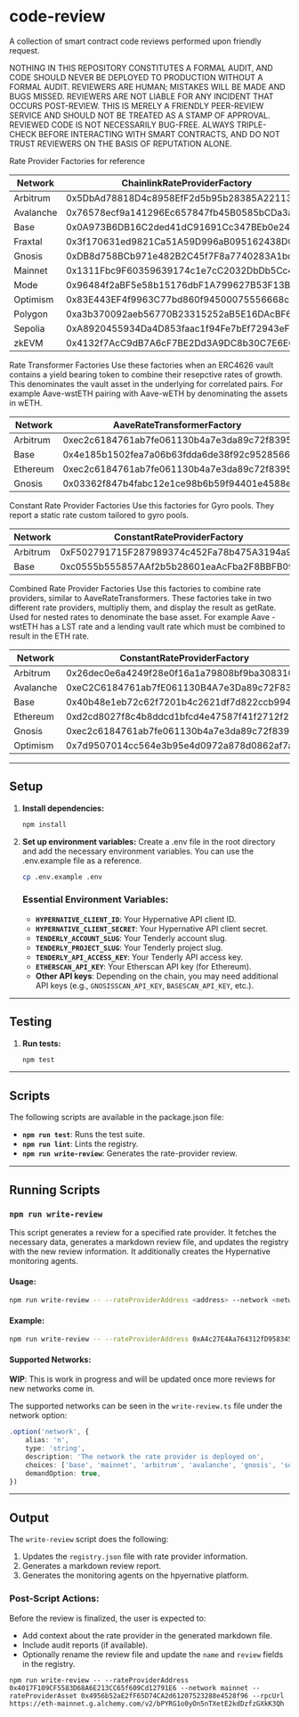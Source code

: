 # code-review

A collection of smart contract code reviews performed upon friendly request.

NOTHING IN THIS REPOSITORY CONSTITUTES A FORMAL AUDIT, AND CODE SHOULD NEVER BE DEPLOYED TO PRODUCTION WITHOUT A FORMAL AUDIT. REVIEWERS ARE HUMAN; MISTAKES WILL BE MADE AND BUGS MISSED. REVIEWERS ARE NOT LIABLE FOR ANY INCIDENT THAT OCCURS POST-REVIEW. THIS IS MERELY A FRIENDLY PEER-REVIEW SERVICE AND SHOULD NOT BE TREATED AS A STAMP OF APPROVAL. REVIEWED CODE IS NOT NECESSARILY BUG-FREE. ALWAYS TRIPLE-CHECK BEFORE INTERACTING WITH SMART CONTRACTS, AND DO NOT TRUST REVIEWERS ON THE BASIS OF REPUTATION ALONE.

Rate Provider Factories for reference

| Network    | ChainlinkRateProviderFactory               | ERC4626RateProviderFactory                 |
| ---------- | ------------------------------------------ | ------------------------------------------ |
| Arbitrum   | 0x5DbAd78818D4c8958EfF2d5b95b28385A22113Cd | 0xe548a29631f9E49830bE8edc22d407b2D2915F31 |
| Avalanche  | 0x76578ecf9a141296Ec657847fb45B0585bCDa3a6 | 0xfCe81cafe4b3F7e2263EFc2d907f488EBF2B238E |
| Base       | 0x0A973B6DB16C2ded41dC91691Cc347BEb0e2442B | 0xEfD3aF73d3359014f3B864d37AC672A6d3D7ff1A |
| Fraxtal    | 0x3f170631ed9821Ca51A59D996aB095162438DC10 | N/A                                        |
| Gnosis     | 0xDB8d758BCb971e482B2C45f7F8a7740283A1bd3A | 0x15e86Be6084C6A5a8c17732D398dFbC2Ec574CEC |
| Mainnet    | 0x1311Fbc9F60359639174c1e7cC2032DbDb5Cc4d1 | 0xFC541f8d8c5e907E236C8931F0Df9F58e0C259Ec |
| Mode       | 0x96484f2aBF5e58b15176dbF1A799627B53F13B6d | 0x0767bECE12a327A1eD896c48E843AE53a0c313E9 |
| Optimism   | 0x83E443EF4f9963C77bd860f94500075556668cb8 | 0x02a569eea6f85736E2D63C59E60d27d075E75c33 |
| Polygon    | 0xa3b370092aeb56770B23315252aB5E16DAcBF62B | 0x3e89cc86307aF44A77EB29d0c4163d515D348313 |
| Sepolia    | 0xA8920455934Da4D853faac1f94Fe7bEf72943eF1 | N/A                                        |
| zkEVM      | 0x4132f7AcC9dB7A6cF7BE2Dd3A9DC8b30C7E6E6c8 | N/A                                        |

Rate Transformer Factories 
Use these factories when an ERC4626 vault contains a yield bearing token to combine their resepctive rates of growth. This denominates the vault asset in the underlying for correlated pairs. For example Aave-wstETH pairing with Aave-wETH by denominating the assets in wETH.

| Network    | AaveRateTransformerFactory                 | 
| ---------- | -------------------------------------------|
| Arbitrum   | 0xec2c6184761ab7fe061130b4a7e3da89c72f8395 | 
| Base       | 0x4e185b1502fea7a06b63fdda6de38f92c9528566 |
| Ethereum   | 0xec2c6184761ab7fe061130b4a7e3da89c72f8395 | 
| Gnosis     | 0x03362f847b4fabc12e1ce98b6b59f94401e4588e | 
 

Constant Rate Provider Factories
Use this factories for Gyro pools. They report a static rate custom tailored to gyro pools.

| Network    | ConstantRateProviderFactory                 | 
| ---------- | -------------------------------------------|
| Arbitrum   | 0xF502791715F287989374c452Fa78b475A3194a90 | 
| Base       | 0xc0555b555857AAf2b5b28601eaAcFba2F8BBFB09 |

Combined Rate Provider Factories
Use this factories to combine rate providers, similar to AaveRateTransformers. These factories take in two different rate providers, multipliy them, and display the result as getRate. Used for nested rates to denominate the base asset. For example Aave - wstETH has a LST rate and a lending vault rate which must be combined to result in the ETH rate. 

| Network    | ConstantRateProviderFactory                 | 
| ---------- | -------------------------------------------|
| Arbitrum   | 0x26dec0e6a4249f28e0f16a1a79808bf9ba308310 | 
| Avalanche  | 0xeC2C6184761ab7fE061130B4A7e3Da89c72F8395 | 
| Base       | 0x40b48e1eb72c62f7201b4c2621df7d822ccb9944 |
| Ethereum   | 0xd2cd8027f8c4b8ddcd1bfcd4e47587f41f2712f2 | 
| Gnosis     | 0xec2c6184761ab7fe061130b4a7e3da89c72f8395 | 
| Optimism   | 0x7d9507014cc564e3b95e4d0972a878d0862af7ae | 
---

## Setup

1. **Install dependencies:**
    ```sh
    npm install
    ```

2. **Set up environment variables:**
    Create a .env file in the root directory and add the necessary environment variables. You can use the .env.example file as a reference.

    ```sh
    cp .env.example .env
    ```

    ### Essential Environment Variables:
    - **`HYPERNATIVE_CLIENT_ID`**: Your Hypernative API client ID.
    - **`HYPERNATIVE_CLIENT_SECRET`**: Your Hypernative API client secret.
    - **`TENDERLY_ACCOUNT_SLUG`**: Your Tenderly account slug.
    - **`TENDERLY_PROJECT_SLUG`**: Your Tenderly project slug.
    - **`TENDERLY_API_ACCESS_KEY`**: Your Tenderly API access key.
    - **`ETHERSCAN_API_KEY`**: Your Etherscan API key (for Ethereum).
    - **Other API keys**: Depending on the chain, you may need additional API keys (e.g., `GNOSISSCAN_API_KEY`, `BASESCAN_API_KEY`, etc.).

---

## Testing

1. **Run tests:**
    ```sh
    npm test
    ```

---

## Scripts

The following scripts are available in the package.json file:

- **`npm run test`**: Runs the test suite.
- **`npm run lint`**: Lints the registry.
- **`npm run write-review`**: Generates the rate-provider review.

---

## Running Scripts

### `npm run write-review`

This script generates a review for a specified rate provider. It fetches the necessary data, generates a markdown review file, and updates the registry with the new review information. It additionally creates the Hypernative monitoring agents.

#### Usage:
```sh
npm run write-review -- --rateProviderAddress <address> --network <network> --rateProviderAsset <asset> --rpcUrl <rpcUrl>
```

#### Example:
```sh
npm run write-review -- --rateProviderAddress 0xA4c27E4Aa764312fD958345Ed683c6eeC4581A10 --network mainnet --rateProviderAsset 0x7788A3538C5fc7F9c7C8A74EAC4c898fC8d87d92 --rpcUrl <yourRpcUrl>
```

#### Supported Networks:

**WIP**: This is work in progress and will be updated once more reviews for new networks come in.

The supported networks can be seen in the `write-review.ts` file under the network option:
```typescript
.option('network', {
    alias: 'n',
    type: 'string',
    description: 'The network the rate provider is deployed on',
    choices: ['base', 'mainnet', 'arbitrum', 'avalanche', 'gnosis', 'sonic', 'fraxtal', 'optimism'],
    demandOption: true,
})
```


---

## Output

The `write-review` script does the following:
1. Updates the `registry.json` file with rate provider information.
2. Generates a markdown review report.
3. Generates the monitoring agents on the hpyernative platform.

### Post-Script Actions:
Before the review is finalized, the user is expected to:
- Add context about the rate provider in the generated markdown file.
- Include audit reports (if available).
- Optionally rename the review file and update the `name` and `review` fields in the registry.

```
npm run write-review -- --rateProviderAddress 0x4017F109CF5583D68A6E213CC65f609Cd12791E6 --network mainnet --rateProviderAsset 0x4956b52aE2fF65D74CA2d61207523288e4528f96 --rpcUrl https://eth-mainnet.g.alchemy.com/v2/bPYRG1o0yOn5nTXetE2kdDzfzGXkK3Qh
```